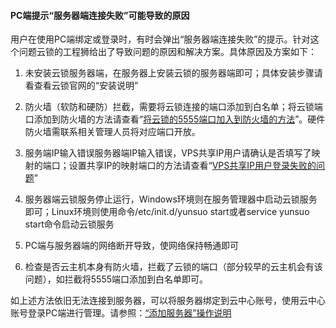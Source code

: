 #### PC端提示“服务器端连接失败”可能导致的原因

用户在使用PC端绑定或登录时，有时会弹出“服务器端连接失败”的提示。针对这个问题云锁的工程狮给出了导致问题的原因和解决方案。具体原因及方案如下：

1.  未安装云锁服务器端，在服务器上安装云锁的服务器端即可；具体安装步骤请看查看云锁官网的“安装说明”

2. 防火墙（软防和硬防）拦截，需要将云锁连接的端口添加到白名单；将云锁端口添加到防火墙的方法请查看“[将云锁的5555端口加入到防火墙的方法](/q26.md)”。硬件防火墙需联系相关管理人员将对应端口开放。

3.  服务端IP输入错误服务器端IP输入错误，VPS共享IP用户请确认是否填写了映射的端口；设置共享IP的映射端口的方法请查看“[VPS共享IP用户登录失败的问题](/q13.md)”

4.  服务器端云锁服务停止运行，Windows环境则在服务管理器中启动云锁服务即可；Linux环境则使用命令/etc/init.d/yunsuo start或者service yunsuo start命令启动云锁服务

5. PC端与服务器端的网络断开导致，使网络保持畅通即可

6. 检查是否云主机本身有防火墙，拦截了云锁的端口（部分较早的云主机会有该问题），如拦截将5555端口添加到白名单即可。

如上述方法依旧无法连接到服务器，可以将服务器绑定到云中心账号，使用云中心账号登录PC端进行管理。请参照：[“添加服务器”操作说明](manual/f01.md)